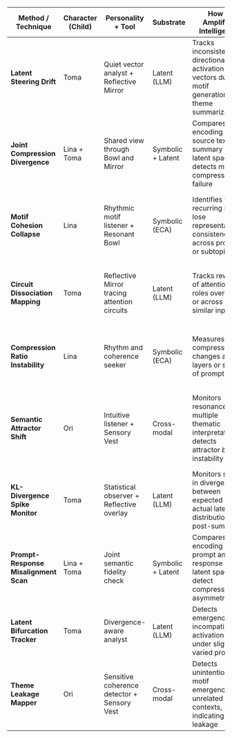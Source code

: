 

| **Method / Technique**                | **Character (Child)** | **Personality + Tool**                       | **Substrate**     | **How It Amplifies Intelligence**                                                                     | **Role in IM (Thematic Analysis Context)**                                                                                   |
| ------------------------------------- | --------------------- | -------------------------------------------- | ----------------- | ----------------------------------------------------------------------------------------------------- | ---------------------------------------------------------------------------------------------------------------------------- |
| **Latent Steering Drift**             | Toma                  | Quiet vector analyst + Reflective Mirror     | Latent (LLM)      | Tracks inconsistency in directional activation vectors during motif generation or theme summarization | Reveals unreliability in steering toward consistent thematic outputs; early indicator of hallucination or prompt failure     |
| **Joint Compression Divergence**      | Lina + Toma           | Shared view through Bowl and Mirror          | Symbolic + Latent | Compares encoding of source text and summary in latent space; detects mutual compression failure      | Detects when summaries fail to preserve joint structure with source text, exposing thematic collapse or distortion           |
| **Motif Cohesion Collapse**           | Lina                  | Rhythmic motif listener + Resonant Bowl      | Symbolic (ECA)    | Identifies when recurring motifs lose representational consistency across prompts or subtopics        | Highlights degeneration of key thematic patterns, especially in long-form summarization or clustering                        |
| **Circuit Dissociation Mapping**      | Toma                  | Reflective Mirror tracing attention circuits | Latent (LLM)      | Tracks rewiring of attention roles over time or across similar inputs                                 | Surfaces internal instability in thematic reasoning—where attention “jumps” cause semantic role misalignment                 |
| **Compression Ratio Instability**     | Lina                  | Rhythm and coherence seeker                  | Symbolic (ECA)    | Measures how compressibility changes across layers or stages of prompting                             | Detects overcompression or undercompression that causes loss of thematic granularity                                         |
| **Semantic Attractor Shift**          | Ori                   | Intuitive listener + Sensory Vest            | Cross-modal       | Monitors resonance of multiple thematic interpretations; detects attractor basin instability          | Detects when meaning collapses into overly simplistic or incorrect interpretations—especially in multi-perspective reasoning |
| **KL-Divergence Spike Monitor**       | Toma                  | Statistical observer + Reflective overlay    | Latent (LLM)      | Monitors spike in divergence between expected and actual latent distributions post-summary            | Flags abrupt conceptual drifts in summary, contrastive responses, or long-sequence thematic fidelity                         |
| **Prompt-Response Misalignment Scan** | Lina + Toma           | Joint semantic fidelity check                | Symbolic + Latent | Compares encoding of prompt and response in latent space to detect compression asymmetry              | Detects dissonance between query intent and generated thematic output                                                        |
| **Latent Bifurcation Tracker**        | Toma                  | Divergence-aware analyst                     | Latent (LLM)      | Detects emergence of incompatible activation paths under slightly varied prompts                      | Surfaces latent instability across question formats, leading to inconsistent theme labelling                                 |
| **Theme Leakage Mapper**              | Ori                   | Sensitive coherence detector + Sensory Vest  | Cross-modal       | Detects unintentional motif emergence in unrelated contexts, indicating latent leakage                | Flags conceptual interference or hidden motif reuse that pollutes thematic purity                                            |
